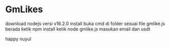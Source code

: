 # GmLikes

download nodejs versi v16.2.0
install
buka cmd di folder sesuai file gmlike.js berada
ketik npm install
ketik node gmlike.js
masukan email dan usdt

happy nuyul
